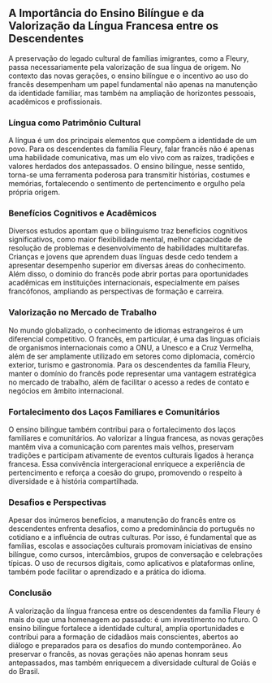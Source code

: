 ## A Importância do Ensino Bilíngue e da Valorização da Língua Francesa entre os Descendentes

A preservação do legado cultural de famílias imigrantes, como a Fleury, passa necessariamente pela valorização de sua língua de origem. No contexto das novas gerações, o ensino bilíngue e o incentivo ao uso do francês desempenham um papel fundamental não apenas na manutenção da identidade familiar, mas também na ampliação de horizontes pessoais, acadêmicos e profissionais.

### Língua como Patrimônio Cultural

A língua é um dos principais elementos que compõem a identidade de um povo. Para os descendentes da família Fleury, falar francês não é apenas uma habilidade comunicativa, mas um elo vivo com as raízes, tradições e valores herdados dos antepassados. O ensino bilíngue, nesse sentido, torna-se uma ferramenta poderosa para transmitir histórias, costumes e memórias, fortalecendo o sentimento de pertencimento e orgulho pela própria origem.

### Benefícios Cognitivos e Acadêmicos

Diversos estudos apontam que o bilinguismo traz benefícios cognitivos significativos, como maior flexibilidade mental, melhor capacidade de resolução de problemas e desenvolvimento de habilidades multitarefas. Crianças e jovens que aprendem duas línguas desde cedo tendem a apresentar desempenho superior em diversas áreas do conhecimento. Além disso, o domínio do francês pode abrir portas para oportunidades acadêmicas em instituições internacionais, especialmente em países francófonos, ampliando as perspectivas de formação e carreira.

### Valorização no Mercado de Trabalho

No mundo globalizado, o conhecimento de idiomas estrangeiros é um diferencial competitivo. O francês, em particular, é uma das línguas oficiais de organismos internacionais como a ONU, a Unesco e a Cruz Vermelha, além de ser amplamente utilizado em setores como diplomacia, comércio exterior, turismo e gastronomia. Para os descendentes da família Fleury, manter o domínio do francês pode representar uma vantagem estratégica no mercado de trabalho, além de facilitar o acesso a redes de contato e negócios em âmbito internacional.

### Fortalecimento dos Laços Familiares e Comunitários

O ensino bilíngue também contribui para o fortalecimento dos laços familiares e comunitários. Ao valorizar a língua francesa, as novas gerações mantêm viva a comunicação com parentes mais velhos, preservam tradições e participam ativamente de eventos culturais ligados à herança francesa. Essa convivência intergeracional enriquece a experiência de pertencimento e reforça a coesão do grupo, promovendo o respeito à diversidade e à história compartilhada.

### Desafios e Perspectivas

Apesar dos inúmeros benefícios, a manutenção do francês entre os descendentes enfrenta desafios, como a predominância do português no cotidiano e a influência de outras culturas. Por isso, é fundamental que as famílias, escolas e associações culturais promovam iniciativas de ensino bilíngue, como cursos, intercâmbios, grupos de conversação e celebrações típicas. O uso de recursos digitais, como aplicativos e plataformas online, também pode facilitar o aprendizado e a prática do idioma.

### Conclusão

A valorização da língua francesa entre os descendentes da família Fleury é mais do que uma homenagem ao passado: é um investimento no futuro. O ensino bilíngue fortalece a identidade cultural, amplia oportunidades e contribui para a formação de cidadãos mais conscientes, abertos ao diálogo e preparados para os desafios do mundo contemporâneo. Ao preservar o francês, as novas gerações não apenas honram seus antepassados, mas também enriquecem a diversidade cultural de Goiás e do Brasil.